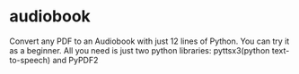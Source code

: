 # audiobook
Convert any PDF to an Audiobook with just 12 lines of Python. 
You can try it as a beginner. 
All you need is just two python libraries: pyttsx3(python text-to-speech) and PyPDF2 
